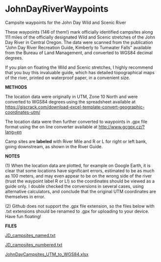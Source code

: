 # JohnDayRiverWaypoints
Campsite waypoints for the John Day Wild and Scenic River

These waypoints (146 of them!) mark officially identified campsites along 111 miles of the officially designated Wild and Scenic stretches of the John Day River in Central Oregon. The data were scanned from the publication "John Day River Recreation Guide, Kimberly to Tumwater Falls" available from the Bureau of Land Management, and converted to WGS84 decimal degrees. 

If you plan on floating the Wild and Scenic stretches, I highly recommend that you buy this invaluable guide, which has detailed topographical maps of the river, printed on waterproof paper, in a convenient size.

**METHODS**

The location data were originally in UTM, Zone 10 North and were converted to WGS84 degrees using the spreadsheet available at https://giscrack.com/download-excel-template-convert-geographic-coordinates-utm/

The location data were then further converted to waypoints in .gpx file format using the on line converter available at http://www.gcgpx.cz/?lang=en

Camp sites are **labeled** with River Mile and R or L for right or left bank, going downstream, as shown in the River Guide.

**NOTES** 

(1) When the location data are plotted, for example on Google Earth, it is clear that some locations have significant errors, estimated to be as much as 100 meters, and may even appear to be on the wrong side of the river (trust the waypoint label R or L!) so the coordinates should be viewed as a guide only. I double checked the conversions in several cases, using alternative calculators, and conclude that the original UTM coordinates are themselves in error.

(2) Github does not support the .gpx file extension, so the files below with .txt extensions should be renamed to .gpx for uploading to your device.
Have fun floating!

**FILES**

[JD_campsites_named.txt](https://github.com/jremington/JohnDayRiverWaypoints/files/6449219/JD_campsites_named.txt)

[JD_campsites_numbered.txt](https://github.com/jremington/JohnDayRiverWaypoints/files/6449220/JD_campsites_numbered.txt)

[JohnDayCampsites_UTM_to_WGS84.xlsx](https://github.com/jremington/JohnDayRiverWaypoints/files/6449221/JohnDayCampsites_UTM_to_WGS84.xlsx)

